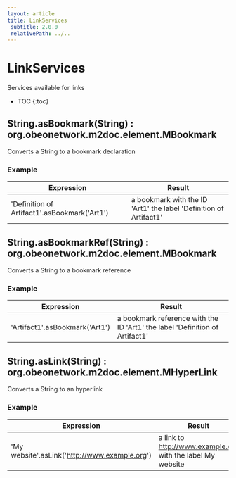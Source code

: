 ```yaml
---
layout: article
title: LinkServices
 subtitle: 2.0.0
 relativePath: ../..
---
```


<!--
/********************************************************************************
** Copyright (c) 2015 Obeo.
** All rights reserved. This program and the accompanying materials
** are made available under the terms of the Eclipse Public License v1.0
** which accompanies this distribution, and is available at
** http://www.eclipse.org/legal/epl-v10.html
**
** Contributors:
**    Stephane Begaudeau (Obeo) - initial API and implementation
*********************************************************************************/
-->

# LinkServices

Services available for links

* TOC
{:toc}

## String.asBookmark(String) : org.obeonetwork.m2doc.element.MBookmark

Converts a String to a bookmark declaration

### Example

| Expression | Result |
| ---------- | ------ |
| 'Definition of Artifact1'.asBookmark('Art1') | a bookmark with the ID 'Art1' the label 'Definition of Artifact1' |

## String.asBookmarkRef(String) : org.obeonetwork.m2doc.element.MBookmark

Converts a String to a bookmark reference

### Example

| Expression | Result |
| ---------- | ------ |
| 'Artifact1'.asBookmark('Art1') | a bookmark reference with the ID 'Art1' the label 'Definition of Artifact1' |

## String.asLink(String) : org.obeonetwork.m2doc.element.MHyperLink

Converts a String to an hyperlink

### Example

| Expression | Result |
| ---------- | ------ |
| 'My website'.asLink('http://www.example.org') | a link to http://www.example.org with the label My website |



